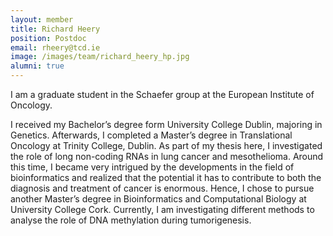 ```yaml
---
layout: member
title: Richard Heery
position: Postdoc
email: rheery@tcd.ie
image: /images/team/richard_heery_hp.jpg
alumni: true
---
```


I am a graduate student in the Schaefer group at the European Institute of Oncology. 

I received my Bachelor’s degree form University College Dublin, majoring in Genetics. Afterwards, I completed a Master’s degree in Translational Oncology at Trinity College, Dublin. As part of my thesis here, I investigated the role of long non-coding RNAs in lung cancer and mesothelioma. Around this time, I became very intrigued by the developments in the field of bioinformatics and realized that the potential it has to contribute to both the diagnosis and treatment of cancer is enormous. Hence, I chose to pursue another Master’s degree in Bioinformatics and Computational Biology at University College Cork. Currently, I am investigating different methods to analyse the role of DNA methylation during tumorigenesis.
